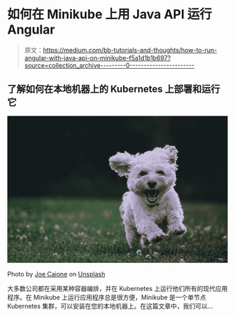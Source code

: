 # 如何在 Minikube 上用 Java API 运行 Angular

> 原文：<https://medium.com/bb-tutorials-and-thoughts/how-to-run-angular-with-java-api-on-minikube-f5a1d1b1b697?source=collection_archive---------0----------------------->

## 了解如何在本地机器上的 Kubernetes 上部署和运行它

![](img/812c9d703d545a5f9a12331b97f108d4.png)

Photo by [Joe Caione](https://unsplash.com/@joeyc?utm_source=medium&utm_medium=referral) on [Unsplash](https://unsplash.com?utm_source=medium&utm_medium=referral)

大多数公司都在采用某种容器编排，并在 Kubernetes 上运行他们所有的现代应用程序。在 Minikube 上运行应用程序总是很方便，Minikube 是一个单节点 Kubernetes 集群，可以安装在您的本地机器上。在这篇文章中，我们可以…